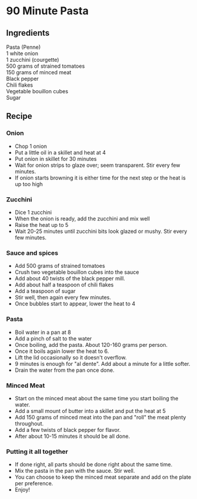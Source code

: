 # 90 Minute Pasta

## Ingredients

Pasta (Penne)  
1 white onion  
1 zucchini (courgette)  
500 grams of strained tomatoes  
150 grams of minced meat  
Black pepper  
Chili flakes  
Vegetable bouillon cubes  
Sugar  


## Recipe

### Onion
- Chop 1 onion
- Put a little oil in a skillet and heat at 4
- Put onion in skillet for 30 minutes
- Wait for onion strips to glaze over; seem transparent. Stir every few minutes.
- If onion starts browning it is either time for the next step or the heat is up too high

### Zucchini
- Dice 1 zucchini
- When the onion is ready, add the zucchini and mix well
- Raise the heat up to 5
- Wait 20-25 minutes until zucchini bits look glazed or mushy. Stir every few minutes.

### Sauce and spices
- Add 500 grams of strained tomatoes
- Crush two vegetable bouillon cubes into the sauce
- Add about 40 twists of the black pepper mill.
- Add about half a teaspoon of chili flakes
- Add a teaspoon of sugar
- Stir well, then again every few minutes.
- Once bubbles start to appear, lower the heat to 4

### Pasta
- Boil water in a pan at 8
- Add a pinch of salt to the water
- Once boiling, add the pasta. About 120-160 grams per person.
- Once it boils again lower the heat to 6.
- Lift the lid occasionally so it doesn't overflow.
- 9 minutes is enough for "al dente". Add about a minute for a little softer.
- Drain the water from the pan once done.

### Minced Meat
- Start on the minced meat about the same time you start boiling the water.
- Add a small mount of butter into a skillet and put the heat at 5
- Add 150 grams of minced meat into the pan and "roll" the meat plenty throughout.
- Add a few twists of black pepper for flavor.
- After about 10-15 minutes it should be all done.

### Putting it all together
- If done right, all parts should be done right about the same time.
- Mix the pasta in the pan with the sauce. Stir well.
- You can choose to keep the minced meat separate and add on the plate per preference.
- Enjoy!
